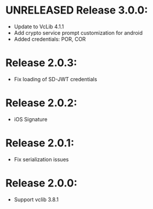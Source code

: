 

# UNRELEASED Release 3.0.0:
* Update to VcLib 4.1.1
* Add crypto service prompt customization for android
* Added credentials: POR, COR

# Release 2.0.3:
 * Fix loading of SD-JWT credentials

# Release 2.0.2:
 * iOS Signature

# Release 2.0.1:
 * Fix serialization issues

# Release 2.0.0:
 * Support vclib 3.8.1
